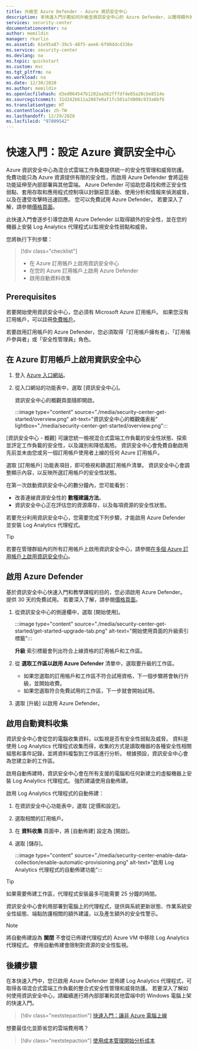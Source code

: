 ```yaml
---
title: 升級至 Azure Defender - Azure 資訊安全中心
description: 本快速入門示範如何升級至資訊安全中心的 Azure Defender，以獲得額外的安全性。
services: security-center
documentationcenter: na
author: memildin
manager: rkarlin
ms.assetid: 61e95a87-39c5-48f5-aee6-6f90ddcd336e
ms.service: security-center
ms.devlang: na
ms.topic: quickstart
ms.custom: mvc
ms.tgt_pltfrm: na
ms.workload: na
ms.date: 12/30/2020
ms.author: memildin
ms.openlocfilehash: d3ed064547b1202aa562fffdfde85a28cbe8514e
ms.sourcegitcommit: 31d242b611a2887e0af1fc501a7d808c933a6bf6
ms.translationtype: HT
ms.contentlocale: zh-TW
ms.lasthandoff: 12/29/2020
ms.locfileid: "97809542"
---
```

# <a name="quickstart-set-up-azure-security-center"></a>快速入門：設定 Azure 資訊安全中心

Azure 資訊安全中心為混合式雲端工作負載提供統一的安全性管理和威脅防護。 免費功能只為 Azure 資源提供有限的安全性，而啟用 Azure Defender 會將這些功能延伸至內部部署與其他雲端。 Azure Defender 可協助您尋找和修正安全性弱點、套用存取和應用程式控制項以封鎖惡意活動、使用分析和情報來偵測威脅，以及在遭受攻擊時迅速回應。 您可以免費試用 Azure Defender。 若要深入了解，請參閱[價格頁面](https://azure.microsoft.com/pricing/details/security-center/)。

此快速入門會逐步引導您啟用 Azure Defender 以取得額外的安全性，並在您的機器上安裝 Log Analytics 代理程式以監視安全性弱點和威脅。

您將執行下列步驟：

> [!div class="checklist"]
> * 在 Azure 訂用帳戶上啟用資訊安全中心
> * 在您的 Azure 訂用帳戶上啟用 Azure Defender
> * 啟用自動資料收集

## <a name="prerequisites"></a>Prerequisites
若要開始使用資訊安全中心，您必須有 Microsoft Azure 訂用帳戶。 如果您沒有訂用帳戶，可以註冊[免費帳戶](https://azure.microsoft.com/pricing/free-trial/)。

若要啟用訂用帳戶的 Azure Defender，您必須取得「訂用帳戶擁有者」、「訂用帳戶參與者」或「安全性管理員」角色。


## <a name="enable-security-center-on-your-azure-subscription"></a>在 Azure 訂用帳戶上啟用資訊安全中心

1. 登入 [Azure 入口網站](https://azure.microsoft.com/features/azure-portal/)。

1. 從入口網站的功能表中，選取 [資訊安全中心]。 

    資訊安全中心的概觀頁面隨即開啟。

    :::image type="content" source="./media/security-center-get-started/overview.png" alt-text="資訊安全中心的概觀儀表板" lightbox="./media/security-center-get-started/overview.png":::

[資訊安全中心 - 概觀]  可讓您統一檢視混合式雲端工作負載的安全性狀態、探索並評定工作負載的安全性，以及識別和降低風險。 資訊安全中心會免費自動啟用先前並未由您或另一個訂用帳戶使用者上線的任何 Azure 訂用帳戶。

選取 [訂用帳戶] 功能表項目，即可檢視和篩選訂用帳戶清單。 資訊安全中心會調整顯示內容，以反映所選訂用帳戶的安全性狀態。 

在第一次啟動資訊安全中心的數分鐘內，您可能看到：

- 改善連線資源安全性的 **數種建議方法**。
- 資訊安全中心正在評估您的資源庫存，以及每項資源的安全性狀態。

若要充分利用資訊安全中心，您需要完成下列步驟，才能啟用 Azure Defender 並安裝 Log Analytics 代理程式。

> [!TIP]
> 若要在管理群組內的所有訂用帳戶上啟用資訊安全中心，請參閱[在多個 Azure 訂用帳戶上啟用資訊安全中心](onboard-management-group.md)。

## <a name="enable-azure-defender"></a>啟用 Azure Defender

基於資訊安全中心快速入門和教學課程的目的，您必須啟用 Azure Defender。 提供 30 天的免費試用。 若要深入了解，請參閱[價格頁面](https://azure.microsoft.com/pricing/details/security-center/)。 

1. 從資訊安全中心的側邊欄中，選取 [開始使用]。

    :::image type="content" source="./media/security-center-get-started/get-started-upgrade-tab.png" alt-text="開始使用頁面的升級索引標籤"::: 

    **升級** 索引標籤會列出符合上線資格的訂用帳戶和工作區。

1. 從 **選取工作區以啟用 Azure Defender** 清單中，選取要升級的工作區。
   - 如果您選取的訂用帳戶和工作區不符合試用資格，下一個步驟將會執行升級，並開始收費。
   - 如果您選取符合免費試用的工作區，下一步就會開始試用。
1. 選取 [升級] 以啟用 Azure Defender。

## <a name="enable-automatic-data-collection"></a>啟用自動資料收集
資訊安全中心會從您的電腦收集資料，以監視是否有安全性弱點及威脅。 資料是使用 Log Analytics 代理程式收集而得，收集的方式是讀取機器的各種安全性相關組態和事件記錄，並將資料複製到工作區進行分析。 根據預設，資訊安全中心會為您建立新的工作區。

啟用自動佈建時，資訊安全中心會在所有支援的電腦和任何新建立的虛擬機器上安裝 Log Analytics 代理程式。 強烈建議使用自動佈建。

啟用 Log Analytics 代理程式的自動佈建：

1. 在資訊安全中心功能表中，選取 [定價和設定]。
1. 選取相關的訂用帳戶。
1. 在 **資料收集** 頁面中，將 [自動佈建] 設定為 [開啟]。
1. 選取 [儲存]。

    :::image type="content" source="./media/security-center-enable-data-collection/enable-automatic-provisioning.png" alt-text="啟用 Log Analytics 代理程式的自動佈建功能":::

>[!TIP]
> 如果需要佈建工作區，代理程式安裝最多可能需要 25 分鐘的時間。

資訊安全中心會利用部署到電腦上的代理程式，提供與系統更新狀態、作業系統安全性組態、端點防護相關的額外建議，以及產生額外的安全性警示。

>[!NOTE]
> 將自動佈建設為 **關閉** 不會從已佈建代理程式的 Azure VM 中移除 Log Analytics 代理程式。 停用自動佈建會限制對資源的安全性監視。



## <a name="next-steps"></a>後續步驟
在本快速入門中，您已啟用 Azure Defender 並佈建 Log Analytics 代理程式，可取得各項混合式雲端工作負載的整合式安全性管理和威脅防護。 若要深入了解如何使用資訊安全中心，請繼續進行將內部部署和其他雲端中的 Windows 電腦上架的快速入門。

> [!div class="nextstepaction"]
> [快速入門：讓非 Azure 電腦上線](quickstart-onboard-machines.md)

想要最佳化並節省您的雲端費用嗎？

> [!div class="nextstepaction"]
> [使用成本管理開始分析成本](../cost-management-billing/costs/quick-acm-cost-analysis.md?WT.mc_id=costmanagementcontent_docsacmhorizontal_-inproduct-learn)

<!--Image references-->
[2]: ./media/security-center-get-started/overview.png
[4]: ./media/security-center-get-started/get-started.png
[5]: ./media/security-center-get-started/pricing.png
[7]: ./media/security-center-get-started/security-alerts.png
[8]: ./media/security-center-get-started/recommendations.png
[9]: ./media/security-center-get-started/select-subscription.png